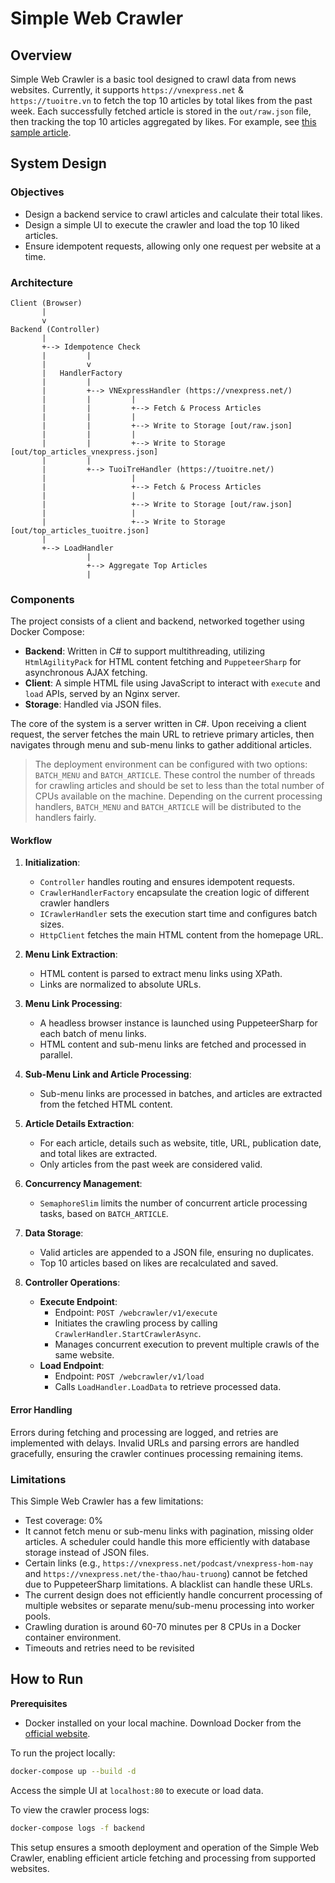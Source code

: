 # Simple Web Crawler

## Overview

Simple Web Crawler is a basic tool designed to crawl data from news websites. Currently, it supports `https://vnexpress.net` & `https://tuoitre.vn` to fetch the top 10 articles by total likes from the past week. Each successfully fetched article is stored in the `out/raw.json` file, then tracking the top 10 articles aggregated by likes. For example, see [this sample article](https://vnexpress.net/canh-sat-meo-vac-lao-xuong-suoi-cuu-nguoi-4756681.html#box_comment_vne).

## System Design

### Objectives

- Design a backend service to crawl articles and calculate their total likes.
- Design a simple UI to execute the crawler and load the top 10 liked articles.
- Ensure idempotent requests, allowing only one request per website at a time.

### Architecture

```plaintext
Client (Browser)
       |
       v
Backend (Controller)
       |
       +--> Idempotence Check
       |         |
       |         v
       |   HandlerFactory
       |         |
       |         +--> VNExpressHandler (https://vnexpress.net/)
       |         |         |
       |         |         +--> Fetch & Process Articles
       |         |         |
       |         |         +--> Write to Storage [out/raw.json]
       |         |         |
       |         |         +--> Write to Storage [out/top_articles_vnexpress.json]
       |         |
       |         +--> TuoiTreHandler (https://tuoitre.net/)
       |                   |
       |                   +--> Fetch & Process Articles
       |                   |
       |                   +--> Write to Storage [out/raw.json]
       |                   |
       |                   +--> Write to Storage [out/top_articles_tuoitre.json]
       |
       +--> LoadHandler
                 |
                 +--> Aggregate Top Articles
                 |
```

### Components

The project consists of a client and backend, networked together using Docker Compose:

- **Backend**: Written in C# to support multithreading, utilizing `HtmlAgilityPack` for HTML content fetching and `PuppeteerSharp` for asynchronous AJAX fetching.
- **Client**: A simple HTML file using JavaScript to interact with `execute` and `load` APIs, served by an Nginx server.
- **Storage**: Handled via JSON files.

The core of the system is a server written in C#. Upon receiving a client request, the server fetches the main URL to retrieve primary articles, then navigates through menu and sub-menu links to gather additional articles.

> The deployment environment can be configured with two options: `BATCH_MENU` and `BATCH_ARTICLE`. These control the number of threads for crawling articles and should be set to less than the total number of CPUs available on the machine. Depending on the current processing handlers, `BATCH_MENU` and `BATCH_ARTICLE` will be distributed to the handlers fairly.

#### Workflow

1. **Initialization**:
   - `Controller` handles routing and ensures idempotent requests.
   - `CrawlerHandlerFactory` encapsulate the creation logic of different crawler handlers
   - `ICrawlerHandler` sets the execution start time and configures batch sizes.
   - `HttpClient` fetches the main HTML content from the homepage URL.

2. **Menu Link Extraction**:
   - HTML content is parsed to extract menu links using XPath.
   - Links are normalized to absolute URLs.

3. **Menu Link Processing**:
   - A headless browser instance is launched using PuppeteerSharp for each batch of menu links.
   - HTML content and sub-menu links are fetched and processed in parallel.

4. **Sub-Menu Link and Article Processing**:
   - Sub-menu links are processed in batches, and articles are extracted from the fetched HTML content.

5. **Article Details Extraction**:
   - For each article, details such as website, title, URL, publication date, and total likes are extracted.
   - Only articles from the past week are considered valid.

6. **Concurrency Management**:
   - `SemaphoreSlim` limits the number of concurrent article processing tasks, based on `BATCH_ARTICLE`.

7. **Data Storage**:
   - Valid articles are appended to a JSON file, ensuring no duplicates.
   - Top 10 articles based on likes are recalculated and saved.

8. **Controller Operations**:
   - **Execute Endpoint**:
     - Endpoint: `POST /webcrawler/v1/execute`
     - Initiates the crawling process by calling `CrawlerHandler.StartCrawlerAsync`.
     - Manages concurrent execution to prevent multiple crawls of the same website.
   - **Load Endpoint**:
     - Endpoint: `POST /webcrawler/v1/load`
     - Calls `LoadHandler.LoadData` to retrieve processed data.

#### Error Handling

Errors during fetching and processing are logged, and retries are implemented with delays. Invalid URLs and parsing errors are handled gracefully, ensuring the crawler continues processing remaining items.

### Limitations

This Simple Web Crawler has a few limitations:
- Test coverage: 0%
- It cannot fetch menu or sub-menu links with pagination, missing older articles. A scheduler could handle this more efficiently with database storage instead of JSON files.
- Certain links (e.g., `https://vnexpress.net/podcast/vnexpress-hom-nay` and `https://vnexpress.net/the-thao/hau-truong`) cannot be fetched due to PuppeteerSharp limitations. A blacklist can handle these URLs.
- The current design does not efficiently handle concurrent processing of multiple websites or separate menu/sub-menu processing into worker pools.
- Crawling duration is around 60-70 minutes per 8 CPUs in a Docker container environment.
- Timeouts and retries need to be revisited

## How to Run

**Prerequisites**

- Docker installed on your local machine. Download Docker from the [official website](https://www.docker.com/products/docker-desktop/).

To run the project locally:

```bash
docker-compose up --build -d
```

Access the simple UI at `localhost:80` to execute or load data.

To view the crawler process logs:

```bash
docker-compose logs -f backend
```

This setup ensures a smooth deployment and operation of the Simple Web Crawler, enabling efficient article fetching and processing from supported websites.

